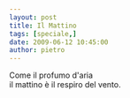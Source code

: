 ```yaml
---
layout: post
title: Il Mattino
tags: [speciale,]
date: 2009-06-12 10:45:00
author: pietro
---
```

Come il profumo d'aria<br/>il mattino è il respiro del vento.
